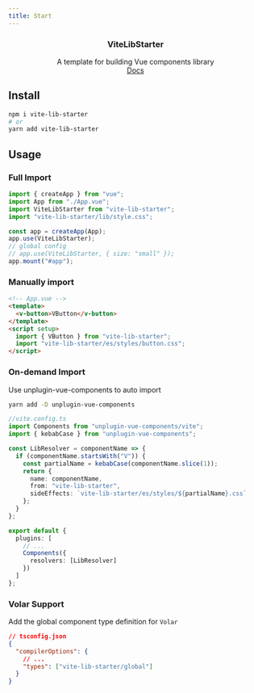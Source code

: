 ```yaml
---
title: Start
---
```


<div align="center">
<h3>ViteLibStarter</h3>
<span>A template for building Vue components library</span> 
<br>
<a  href="https://soullyoko.github.io/vite-lib-starter/">Docs</a>
</div>

## Install

```bash
npm i vite-lib-starter
# or
yarn add vite-lib-starter
```

## Usage

### Full Import

```ts
import { createApp } from "vue";
import App from "./App.vue";
import ViteLibStarter from "vite-lib-starter";
import "vite-lib-starter/lib/style.css";

const app = createApp(App);
app.use(ViteLibStarter);
// global config
// app.use(ViteLibStarter, { size: "small" });
app.mount("#app");
```

### Manually import

```html
<!-- App.vue -->
<template>
  <v-button>VButton</v-button>
</template>
<script setup>
  import { VButton } from "vite-lib-starter";
  import "vite-lib-starter/es/styles/button.css";
</script>
```

### On-demand Import

Use unplugin-vue-components to auto import

```bash
yarn add -D unplugin-vue-components
```

```ts
//vite.config.ts
import Components from "unplugin-vue-components/vite";
import { kebabCase } from "unplugin-vue-components";

const LibResolver = componentName => {
  if (componentName.startsWith("V")) {
    const partialName = kebabCase(componentName.slice(1));
    return {
      name: componentName,
      from: "vite-lib-starter",
      sideEffects: `vite-lib-starter/es/styles/${partialName}.css`
    };
  }
};

export default {
  plugins: [
    // ...
    Components({
      resolvers: [LibResolver]
    })
  ]
};
```

### Volar Support

Add the global component type definition for `Volar`

```json
// tsconfig.json
{
  "compilerOptions": {
    // ...
    "types": ["vite-lib-starter/global"]
  }
}
```
